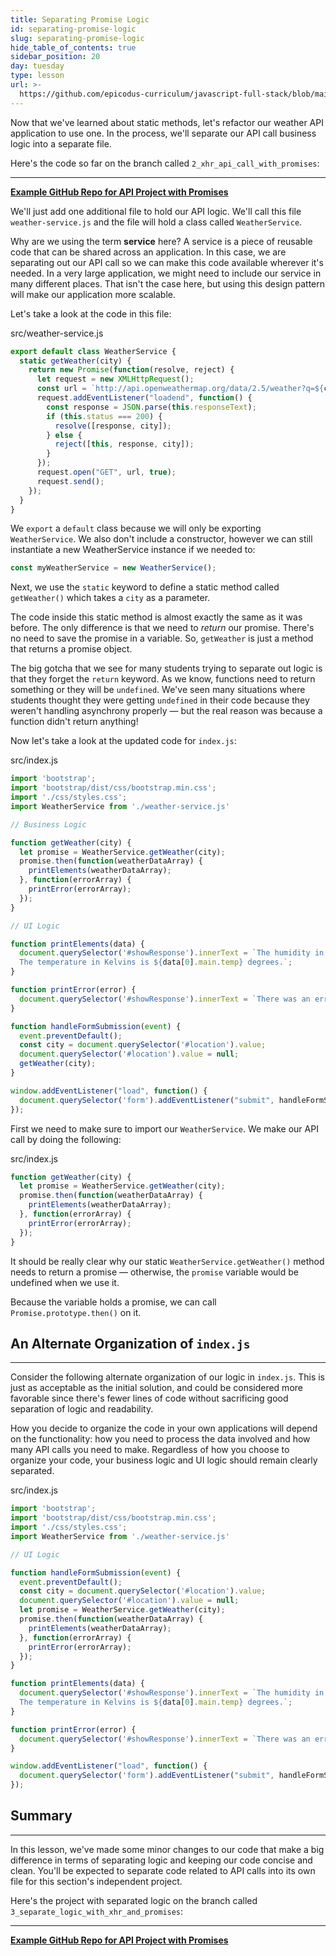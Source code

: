 ```yaml
---
title: Separating Promise Logic
id: separating-promise-logic
slug: separating-promise-logic
hide_table_of_contents: true
sidebar_position: 20
day: tuesday
type: lesson
url: >-
  https://github.com/epicodus-curriculum/javascript-full-stack/blob/main/1f_separating_promise_logic.md
---
```


Now that we've learned about static methods, let's refactor our weather API application to use one. In the process, we'll separate our API call business logic into a separate file.

Here's the code so far on the branch called `2_xhr_api_call_with_promises`:

---
**[<i class="glyphicon glyphicon-folder-open"></i>  Example GitHub Repo for API Project with Promises](https://github.com/epicodus-lessons/section-6-js-api-call-with-webpack/tree/2_xhr_api_call_with_promises)**

We'll just add one additional file to hold our API logic. We'll call this file `weather-service.js` and the file will hold a class called `WeatherService`. 

Why are we using the term **service** here? A service is a piece of reusable code that can be shared across an application. In this case, we are separating out our API call so we can make this code available wherever it's needed. In a very large application, we might need to include our service in many different places. That isn't the case here, but using this design pattern will make our application more scalable.

Let's take a look at the code in this file:

<div class="filename">src/weather-service.js</div>

```js
export default class WeatherService {  
  static getWeather(city) {
    return new Promise(function(resolve, reject) {
      let request = new XMLHttpRequest();
      const url = `http://api.openweathermap.org/data/2.5/weather?q=${city}&appid=${process.env.API_KEY}`;
      request.addEventListener("loadend", function() {
        const response = JSON.parse(this.responseText);
        if (this.status === 200) {
          resolve([response, city]);
        } else {
          reject([this, response, city]);
        }
      });
      request.open("GET", url, true);
      request.send();
    });
  }
}
```

We `export` a `default` class because we will only be exporting `WeatherService`. We also don't include a constructor, however we can still instantiate a new WeatherService instance if we needed to:

```js
const myWeatherService = new WeatherService();
```

Next, we use the `static` keyword to define a static method called `getWeather()` which takes a `city` as a parameter.

The code inside this static method is almost exactly the same as it was before. The only difference is that we need to _return_ our promise. There's no need to save the promise in a variable. So, `getWeather` is just a method that returns a promise object. 

The big gotcha that we see for many students trying to separate out logic is that they forget the `return` keyword. As we know, functions need to return something or they will be `undefined`. We've seen many situations where students thought they were getting `undefined` in their code because they weren't handling asynchrony properly — but the real reason was because a function didn't return anything!

Now let's take a look at the updated code for `index.js`:

<div class="filename">src/index.js</div>

```js
import 'bootstrap';
import 'bootstrap/dist/css/bootstrap.min.css';
import './css/styles.css';
import WeatherService from './weather-service.js'

// Business Logic

function getWeather(city) {
  let promise = WeatherService.getWeather(city);
  promise.then(function(weatherDataArray) {
    printElements(weatherDataArray);
  }, function(errorArray) {
    printError(errorArray);
  });
}

// UI Logic

function printElements(data) {
  document.querySelector('#showResponse').innerText = `The humidity in ${data[1]} is ${data[0].main.humidity}%.
  The temperature in Kelvins is ${data[0].main.temp} degrees.`;
}

function printError(error) {
  document.querySelector('#showResponse').innerText = `There was an error accessing the weather data for ${error[2]}: ${error[0].status} ${error[0].statusText}: ${error[1].message}`;
}

function handleFormSubmission(event) {
  event.preventDefault();
  const city = document.querySelector('#location').value;
  document.querySelector('#location').value = null;
  getWeather(city);
}

window.addEventListener("load", function() {
  document.querySelector('form').addEventListener("submit", handleFormSubmission);
});
```

First we need to make sure to import our `WeatherService`. We make our API call by doing the following:

<div class="filename">src/index.js</div>

```js
function getWeather(city) {
  let promise = WeatherService.getWeather(city);
  promise.then(function(weatherDataArray) {
    printElements(weatherDataArray);
  }, function(errorArray) {
    printError(errorArray);
  });
}
```

It should be really clear why our static `WeatherService.getWeather()` method needs to return a promise — otherwise, the `promise` variable would be undefined when we use it.

Because the variable holds a promise, we can call `Promise.prototype.then()` on it.

## An Alternate Organization of `index.js`
---

Consider the following alternate organization of our logic in `index.js`. This is just as acceptable as the initial solution, and could be considered more favorable since there's fewer lines of code without sacrificing good separation of logic and readability. 

How you decide to organize the code in your own applications will depend on the functionality: how you need to process the data involved and how many API calls you need to make. Regardless of how you choose to organize your code, your business logic and UI logic should remain clearly separated. 

<div class="filename">src/index.js</div>

```js
import 'bootstrap';
import 'bootstrap/dist/css/bootstrap.min.css';
import './css/styles.css';
import WeatherService from './weather-service.js'

// UI Logic

function handleFormSubmission(event) {
  event.preventDefault();
  const city = document.querySelector('#location').value;
  document.querySelector('#location').value = null;
  let promise = WeatherService.getWeather(city);
  promise.then(function(weatherDataArray) {
    printElements(weatherDataArray);
  }, function(errorArray) {
    printError(errorArray);
  });
}

function printElements(data) {
  document.querySelector('#showResponse').innerText = `The humidity in ${data[1]} is ${data[0].main.humidity}%.
  The temperature in Kelvins is ${data[0].main.temp} degrees.`;
}

function printError(error) {
  document.querySelector('#showResponse').innerText = `There was an error accessing the weather data for ${error[2]}: ${error[0].status} ${error[0].statusText}: ${error[1].message}`;
}

window.addEventListener("load", function() {
  document.querySelector('form').addEventListener("submit", handleFormSubmission);
});
```

## Summary
---

In this lesson, we've made some minor changes to our code that make a big difference in terms of separating logic and keeping our code concise and clean. You'll be expected to separate code related to API calls into its own file for this section's independent project.

Here's the project with separated logic on the branch called `3_separate_logic_with_xhr_and_promises`:

---
**[<i class="glyphicon glyphicon-folder-open"></i>  Example GitHub Repo for API Project with Promises](https://github.com/epicodus-lessons/section-6-js-api-call-with-webpack/tree/3_separate_logic_with_xhr_and_promises)**
